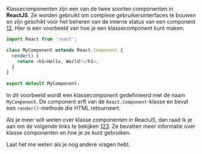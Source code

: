 Klassecomponenten zijn een van de twee soorten componenten in **ReactJS**. Ze worden gebruikt om complexe gebruikersinterfaces te bouwen en zijn geschikt voor het beheren van de interne status van een component [1](https://www.w3schools.com/react/react_class.asp)[2](https://www.geeksforgeeks.org/reactjs-class-components/). Hier is een voorbeeld van hoe je een klassecomponent kunt maken:

```javascript
import React from 'react';

class MyComponent extends React.Component {
  render() {
    return <h1>Hello, World!</h1>;
  }
}

export default MyComponent;
```

In dit voorbeeld wordt een klassecomponent gedefinieerd met de naam `MyComponent`. De component erft van de `React.Component`-klasse en bevat een `render()`-methode die HTML retourneert.

Als je meer wilt weten over klasse componenten in ReactJS, dan raad ik je aan om de volgende links te bekijken [1](https://www.w3schools.com/react/react_class.asp)[2](https://www.geeksforgeeks.org/reactjs-class-components/)[3](https://www.javatpoint.com/react-components). Ze bevatten meer informatie over klasse componenten en hoe je ze kunt gebruiken.

Laat het me weten als je nog andere vragen hebt.